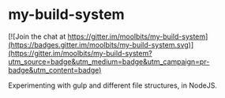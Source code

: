 # my-build-system

[![Join the chat at https://gitter.im/moolbits/my-build-system](https://badges.gitter.im/moolbits/my-build-system.svg)](https://gitter.im/moolbits/my-build-system?utm_source=badge&utm_medium=badge&utm_campaign=pr-badge&utm_content=badge)

Experimenting with gulp and different file structures, in NodeJS.